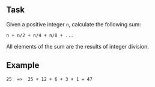 ## Task

Given a positive integer `n`, calculate the following sum: 

```
n + n/2 + n/4 + n/8 + ...
``` 

All elements of the sum are the results of integer division.

## Example

```
25  =>  25 + 12 + 6 + 3 + 1 = 47
```